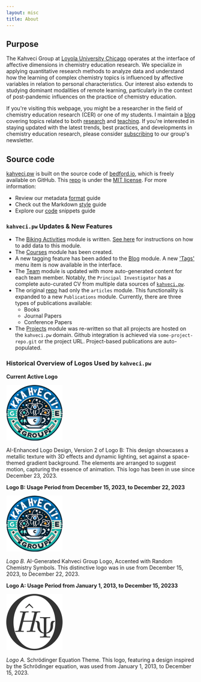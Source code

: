 ```yaml
---
layout: misc
title: About
---
```


## Purpose

The Kahveci Group at [Loyola University Chicago](https://www.luc.edu) operates at the interface of affective dimensions in chemistry education research. We specialize in applying quantitative research methods to analyze data and understand how the learning of complex chemistry topics is influenced by affective variables in relation to personal characteristics. Our interest also extends to studying dominant modalities of remote learning, particularly in the context of post-pandemic influences on the practice of chemistry education.

If you're visiting this webpage, you might be a researcher in the field of chemistry education research (CER) or one of my students. I maintain a [blog](/blog) covering topics related to both [research](/projects) and [teaching](/courses). If you're interested in staying updated with the latest trends, best practices, and developments in chemistry education research, please consider [subscribing](https://tinyletter.com/mkahveci) to our group's newsletter.

## Source code

[kahveci.pw](https://kahveci.pw) is built on the source code of [bedford.io](https://github.com/blab/blotter), which is freely available on GitHub. This [repo](https://github.com/blab/blotter) is under the [MIT license](https://github.com/blab/blotter#license). For more information:

* Review our metadata [format](/format) guide
* Check out the Markdown [style](/style) guide
* Explore our [code](/code) snippets guide

### `kahveci.pw` Updates & New Features

* The [Biking Activities](/biking) module is written. [See here](/format) for instructions on how to add data to this module.
* The [Courses](/courses) module has been created.
* A new tagging feature has been added to the [Blog](/blog) module. A new ['Tags'](/blog/tags/) menu item is now available in the interface.
* The [Team](/team) module is updated with more auto-generated content for each team member. Notably, the `Principal Investigator` has a complete auto-curated CV from multiple data sources of [`kahveci.pw`](https://kahveci.pw).
* The original [repo](https://github.com/blab/blotter) had only the `articles` module. This functionality is expanded to a new `Publications` module. Currently, there are three types of publications available:
  * Books
  * Journal Papers
  * Conference Papers
* The [Projects](/projects) module was re-written so that all projects are hosted on the `kahveci.pw` domain. Github integration is achieved via `some-project-repo.git` or the project URL. Project-based publications are auto-populated.

### Historical Overview of Logos Used by `kahveci.pw`

**Current Active Logo**

<img width="150px" class="mr-3 mb-3 rounded-circle border shadow" src="images/logo.png" alt="New logo">

AI-Enhanced Logo Design, Version 2 of Logo B: This design showcases a metallic texture with 3D effects and dynamic lighting, set against a space-themed gradient background. The elements are arranged to suggest motion, capturing the essence of animation. This logo has been in use since December 23, 2023.

**Logo B: Usage Period from December 15, 2023, to December 22, 2023**

<img width="150px" class="mr-3 mb-3 rounded-circle border shadow" src="images/logo-231215.png" alt="Old logo">

_Logo B._ AI-Generated Kahveci Group Logo, Accented with Random Chemistry Symbols. This distinctive logo was in use from December 15, 2023, to December 22, 2023.

**Logo A: Usage Period from January 1, 2013, to December 15, 20233**

<img width="150px" class="mr-3 mb-3 rounded-circle border shadow" src="images/logoSAVE.png" alt="Old logo">

_Logo A._ Schrödinger Equation Theme. This logo, featuring a design inspired by the Schrödinger equation, was used from January 1, 2013, to December 15, 2023.